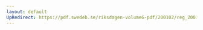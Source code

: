 ```yaml
---
layout: default
UpRedirect: https://pdf.swedeb.se/riksdagen-volumeG-pdf/200102/reg_200102/reg_200102_0319.pdf
---
```

